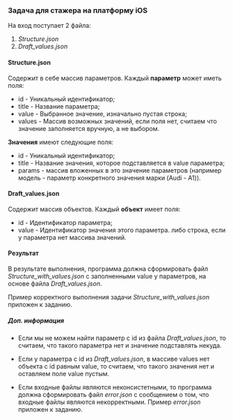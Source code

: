 ### Задача для стажера на платформу iOS

На вход поступает 2 файла:
1) *Structure.json*
2) *Draft_values.json*

#### Structure.json
Cодержит в себе массив параметров.
Каждый **параметр** может иметь поля:
- id - Уникальный идентификатор;
- title - Название параметра;
- value - Выбранное значение, изначально пустая строка;
- values - Массив возможных значений, если поля нет, считаем что значение заполняется вручную, а не выбором.

**Значения** имеют следующие поля:
- id - Уникальный идентификатор;
- title - Название значения, которое подставляется в value параметра;
- params - массив вложенных в это значение параметров (например модель - параметр конкретного значения марки (Audi - A1)).

#### Draft_values.json
Содержит массив объектов.
Каждый **объект** имеет поля:
- id - Идентификатор параметра;
- value - Идентификатор значения этого параметра. либо строка, если у параметра нет массива значений.

#### Результат
В результате выполнения, программа должна сформировать файл *Structure_with_values.json* с заполненными value у параметров, на основе файла *Draft_values.json*.

Пример корректного выполнения задачи *Structure_with_values.json* приложен к заданию.

##### Доп. информация
- Если мы не можем найти параметр с id из файла *Draft_values.json*, то считаем, что такого параметра нет и значение подставлять некуда.

- Если у параметра с id из *Draft_values.json*, в массиве values нет объекта с id равным value, то считаем, что такого значения нет и оставляем поле value пустым.

- Если входные файлы являются неконсистетными, то программа должна сформировать файл *error.json* с сообщением о том, что входные файлы являются некорректными. Пример *error.json* приложен к заданию.
